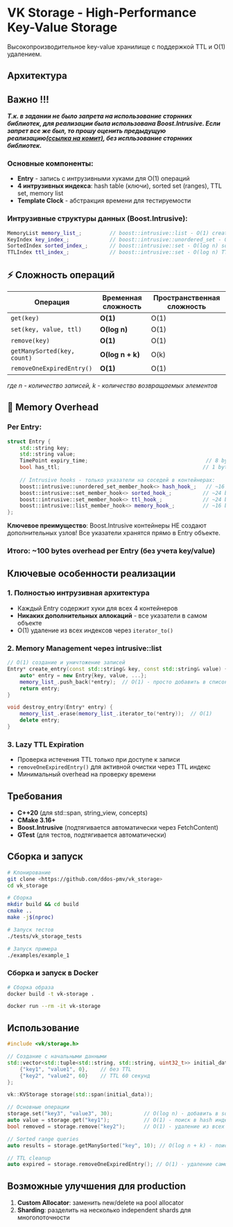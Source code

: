 # VK Storage - High-Performance Key-Value Storage

Высокопроизводительное key-value хранилище с поддержкой TTL и O(1) удалением.

## Архитектура

## Важно !!!
***Т.к. в задании не было запрета на использование сторнних библиотек, для реализации была использована Boost.Intrusive. Если запрет все же был, то прошу оценить предыдущую реализацию[(ссылка на комит)](https://github.com/ddos-pmv/vk_storage/tree/2ba6ed0ea94cfa0a6e505d22fe1ee3fa85a7dd58), без испльзование сторнних библиотек.***


### Основные компоненты:
- **Entry** - запись с интрузивными хуками для O(1) операций
- **4 интрузивных индекса**: hash table (ключи), sorted set (ranges), TTL set, memory list
- **Template Clock** - абстракция времени для тестируемости

### Интрузивные структуры данных (Boost.Intrusive):
```cpp
MemoryList memory_list_;         // boost::intrusive::list - O(1) create/destroy entry
KeyIndex key_index_;             // boost::intrusive::unordered_set - O(1) доступ по ключу  
SortedIndex sorted_index_;       // boost::intrusive::set - O(log n) sorted ranges
TTLIndex ttl_index_;             // boost::intrusive::set - O(log n) TTL управление
```

## ⚡ Сложность операций

| Операция | Временная сложность | Пространственная сложность |
|----------|-------------------|---------------------------|
| `get(key)` | **O(1)** | O(1) |
| `set(key, value, ttl)` | **O(log n)** | O(1) |
| `remove(key)` | **O(1)** | O(1) |
| `getManySorted(key, count)` | **O(log n + k)** | O(k) |
| `removeOneExpiredEntry()` | **O(1)** | O(1) |

*где n - количество записей, k - количество возвращаемых элементов*

## 💾 Memory Overhead

### Per Entry:
```cpp
struct Entry {
    std::string key;
    std::string value;
    TimePoint expiry_time;                                      // 8 bytes
    bool has_ttl;                                              // 1 byte + 7 padding
    
    // Intrusive hooks - только указатели на соседей в контейнерах:
    boost::intrusive::unordered_set_member_hook<> hash_hook_;   // ~16 bytes
    boost::intrusive::set_member_hook<> sorted_hook_;          // ~24 bytes  
    boost::intrusive::set_member_hook<> ttl_hook_;             // ~24 bytes
    boost::intrusive::list_member_hook<> memory_hook_;         // ~16 bytes
};
```

**Ключевое преимущество**: Boost.Intrusive контейнеры НЕ создают дополнительных узлов!
Все указатели хранятся прямо в Entry объекте.

### Итого: ~100 bytes overhead per Entry (без учета key/value)

## Ключевые особенности реализации

### 1. Полностью интрузивная архитектура
- Каждый Entry содержит хуки для всех 4 контейнеров
- **Никаких дополнительных аллокаций** - все указатели в самом объекте
- O(1) удаление из всех индексов через `iterator_to()`

### 2. Memory Management через intrusive::list
```cpp
// O(1) создание и уничтожение записей
Entry* create_entry(const std::string& key, const std::string& value) {
    auto* entry = new Entry{key, value, ...};
    memory_list_.push_back(*entry);  // O(1) - просто добавить в список
    return entry;
}

void destroy_entry(Entry* entry) {
    memory_list_.erase(memory_list_.iterator_to(*entry));  // O(1)
    delete entry;
}
```

### 3. Lazy TTL Expiration
- Проверка истечения TTL только при доступе к записи
- `removeOneExpiredEntry()` для активной очистки через TTL индекс
- Минимальный overhead на проверку времени


## Требования

- **C++20** (для std::span, string_view, concepts)
- **CMake 3.16+**
- **Boost.Intrusive** (подтягивается автоматически через FetchContent)
- **GTest** (для тестов, подтягивается автоматически)

## Сборка и запуск

```bash
# Клонирование
git clone <https://github.com/ddos-pmv/vk_storage>
cd vk_storage

# Сборка
mkdir build && cd build
cmake ..
make -j$(nproc)

# Запуск тестов
./tests/vk_storage_tests

# Запуск примера
./examples/example_1
```

### Сборка и запуск в Docker
```bash
# Сборка образа
docker build -t vk-storage .

docker run --rm -it vk-storage
```

## Использование

```cpp
#include <vk/storage.h>

// Создание с начальными данными
std::vector<std::tuple<std::string, std::string, uint32_t>> initial_data = {
    {"key1", "value1", 0},    // без TTL
    {"key2", "value2", 60}    // TTL 60 секунд
};

vk::KVStorage storage(std::span(initial_data));

// Основные операции
storage.set("key3", "value3", 30);          // O(log n) - добавить в sorted и TTL индексы
auto value = storage.get("key1");           // O(1) - поиск в hash индексе
bool removed = storage.remove("key2");      // O(1) - удаление из всех индексов

// Sorted range queries  
auto results = storage.getManySorted("key", 10); // O(log n + k) - поиск в sorted индексе

// TTL cleanup
auto expired = storage.removeOneExpiredEntry(); // O(1) - удаление самой старой записи
```

## Возможные улучшения для production

1. **Custom Allocator**: заменить new/delete на pool allocator
2. **Sharding**: разделить на несколько independent shards для многопоточности
